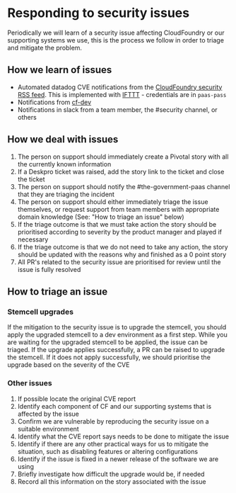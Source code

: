 # Responding to security issues

Periodically we will learn of a security issue affecting CloudFoundry or our supporting systems we use, this is the process we follow in order to triage and mitigate the problem.

## How we learn of issues

* Automated datadog CVE notifications from the [CloudFoundry security RSS feed](https://www.cloudfoundry.org/category/security/). This is implemented with [IFTTT](https://ifttt.com) - credentials are in `paas-pass`
* Notifications from [cf-dev](https://lists.cloudfoundry.org/archives/list/cf-dev@lists.cloudfoundry.org/)
* Notifications in slack from a team member, the #security channel, or others

## How we deal with issues

1. The person on support should immediately create a Pivotal story with all the currently known information
1. If a Deskpro ticket was raised, add the story link to the ticket and close the ticket
1. The person on support should notify the #the-government-paas channel that they are triaging the incident
1. The person on support should either immediately triage the issue themselves, or request support from team members with appropriate domain knowledge (See: "How to triage an issue" below)
1. If the triage outcome is that we must take action the story should be prioritised according to severity by the product manager and played if necessary
1. If the triage outcome is that we do not need to take any action, the story should be updated with the reasons why and finished as a 0 point story
1. All PR's related to the security issue are prioritised for review until the issue is fully resolved

## How to triage an issue

### Stemcell upgrades

If the mitigation to the security issue is to upgrade the stemcell, you should
apply the upgraded stemcell to a dev environment as a first step. While you are
waiting for the upgraded stemcell to be applied, the issue can be triaged. If
the upgrade applies successfully, a PR can be raised to upgrade the stemcell. If
it does not apply successfully, we should prioritise the upgrade based on the
severity of the CVE

### Other issues

1. If possible locate the original CVE report
1. Identify each component of CF and our supporting systems that is affected by the issue
1. Confirm we are vulnerable by reproducing the security issue on a suitable environment
1. Identify what the CVE report says needs to be done to mitigate the issue
1. Identify if there are any other practical ways for us to mitigate the situation, such as disabling features or altering configurations
1. Identify if the issue is fixed in a newer release of the software we are using
1. Briefly investigate how difficult the upgrade would be, if needed
1. Record all this information on the story associated with the issue

